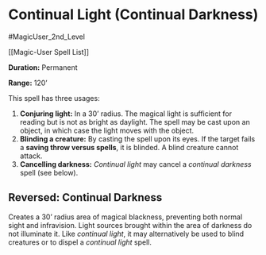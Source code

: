 # Continual Light (Continual Darkness)

#MagicUser_2nd_Level 

[[Magic-User Spell List]]

**Duration:** Permanent

**Range:** 120’

This spell has three usages:

1. **Conjuring light:** In a 30’ radius. The magical light is sufficient for reading but is not as bright as daylight. The spell may be cast upon an object, in which case the light moves with the object.
2. **Blinding a creature:** By casting the spell upon its eyes. If the target fails a **saving throw versus spells**, it is blinded. A blind creature cannot attack.
3. **Cancelling darkness:** *Continual light* may cancel a *continual darkness* spell (see below).

## Reversed: Continual Darkness

Creates a 30’ radius area of magical blackness, preventing both normal sight and infravision. Light sources brought within the area of darkness do not illuminate it. Like *continual light*, it may alternatively be used to blind creatures or to dispel a *continual light* spell.
